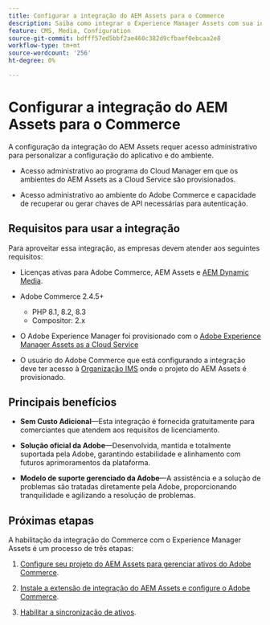 ```yaml
---
title: Configurar a integração do AEM Assets para o Commerce
description: Saiba como integrar o Experience Manager Assets com sua instância  [!DNL Commerce]  para acessar inúmeros ativos de mídia para usar em sua loja.
feature: CMS, Media, Configuration
source-git-commit: bdfff57ed5bbf2ae460c382d9cfbaef0ebcaa2e8
workflow-type: tm+mt
source-wordcount: '256'
ht-degree: 0%

---
```


# Configurar a integração do AEM Assets para o Commerce

A configuração da integração do AEM Assets requer acesso administrativo para personalizar a configuração do aplicativo e do ambiente.

- Acesso administrativo ao programa do Cloud Manager em que os ambientes do AEM Assets as a Cloud Service são provisionados.

- Acesso administrativo ao ambiente do Adobe Commerce e capacidade de recuperar ou gerar chaves de API necessárias para autenticação.

## Requisitos para usar a integração

Para aproveitar essa integração, as empresas devem atender aos seguintes requisitos:

- Licenças ativas para Adobe Commerce, AEM Assets e [AEM Dynamic Media](https://experienceleague.adobe.com/en/docs/experience-manager-65/content/assets/dynamic/administering-dynamic-media).

- Adobe Commerce 2.4.5+

   - PHP 8.1, 8.2, 8.3
   - Compositor: 2.x

- O Adobe Experience Manager foi provisionado com o [Adobe Experience Manager Assets as a Cloud Service](https://experienceleague.adobe.com/pt-br/docs/experience-manager-cloud-service/content/assets/overview)

- O usuário do Adobe Commerce que está configurando a integração deve ter acesso à [Organização IMS](https://experienceleague.adobe.com/en/docs/core-services/interface/administration/organizations#concept_EA8AEE5B02CF46ACBDAD6A8508646255) onde o projeto do AEM Assets é provisionado.

## Principais benefícios

- **Sem Custo Adicional**—Esta integração é fornecida gratuitamente para comerciantes que atendem aos requisitos de licenciamento.

- **Solução oficial da Adobe**—Desenvolvida, mantida e totalmente suportada pela Adobe, garantindo estabilidade e alinhamento com futuros aprimoramentos da plataforma.

- **Modelo de suporte gerenciado da Adobe**—A assistência e a solução de problemas são tratadas diretamente pela Adobe, proporcionando tranquilidade e agilizando a resolução de problemas.

## Próximas etapas

A habilitação da integração do Commerce com o Experience Manager Assets é um processo de três etapas:

1. [Configure seu projeto do AEM Assets para gerenciar ativos do Adobe Commerce](aem-assets-configure-aem.md).

1. [Instale a extensão de integração do AEM Assets e configure o Adobe Commerce](aem-assets-configure-aem.md).

1. [Habilitar a sincronização de ativos](aem-assets-setup-synchronization.md).
